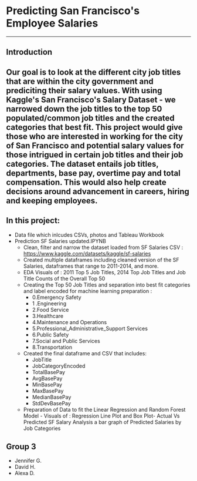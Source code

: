 # Predicting San Francisco's Employee Salaries 
---
## Introduction

Our goal is to look at the different city job titles that are within the city government and prediciting their salary values. With using Kaggle's San Francisco's Salary Dataset - we narrowed down the job titles to the top 50 populated/common job titles and the created categories that best fit. This project would give those who are interested in working for the city of San Francisco and potential salary values for those intrigued in certain job titles and their job categories. The dataset entails job titles, departments, base pay, overtime pay and total compensation. This would also help create decisions around advancement in careers, hiring and keeping employees.
---
## In this project: 
- Data file which inlcudes CSVs, photos and Tableau Workbook
- Prediction SF Salaries updated.IPYNB
    - Clean, filter and narrow the dataset loaded from SF Salaries CSV : https://www.kaggle.com/datasets/kaggle/sf-salaries
    - Created multiple dataframes including cleaned version of the SF Salaries, dataframes that range to 2011-2014, and more.
    - EDA Visuals of : 2011 Top 5 Job Titles, 2014 Top Job Titles and Job Title Counts of the Overall Top 50
    - Creating the Top 50 Job Titles and separation into best fit categories and label encoded for machine learning preparation :
        - 0.Emergency Safety
        - 1 .Engineering	
        - 2.Food Service
        - 3.Healthcare	
        - 4.Maintenance and Operations	
        - 5.Professional_Administrative_Support Services
        - 6.Public Safety	
        - 7.Social and Public Services
        - 8.Transportation
    - Created the final dataframe and CSV that includes:
         - JobTitle
         - JobCategoryEncoded
         - TotalBasePay
         - AvgBasePay
         - MinBasePay
         - MaxBasePay
         - MedianBasePay
         - StdDevBasePay
    - Preparation of Data to fit the Linear Regression and Random Forest Model
          - Visuals of : Regression Line Plot and Box Plot- Actual Vs Predicted SF Salary Analysis a bar graph of Predicted Salaries by Job Categories

## Group 3 
- Jennifer G.
- David H.
- Alexa D.
